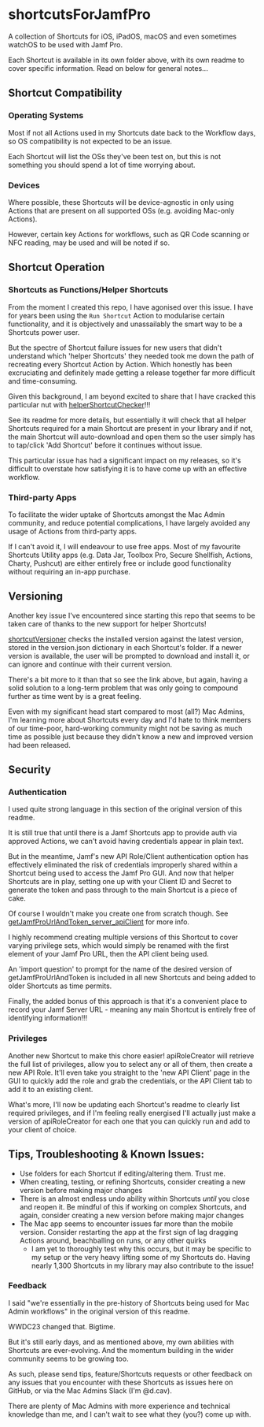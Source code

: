 # shortcutsForJamfPro
A collection of Shortcuts for iOS, iPadOS, macOS and even sometimes watchOS to be used with Jamf Pro. 

Each Shortcut is available in its own folder above, with its own readme to cover specific information. Read on below for general notes...

## Shortcut Compatibility
### Operating Systems
Most if not all Actions used in my Shortcuts date back to the Workflow days, so OS compatibility is not expected to be an issue. 

Each Shortcut will list the OSs they've been test on, but this is not something you should spend a lot of time worrying about. 

### Devices
Where possible, these Shortcuts will be device-agnostic in only using Actions that are present on all supported OSs (e.g. avoiding Mac-only Actions). 

However, certain key Actions for workflows, such as QR Code scanning or NFC reading, may be used and will be noted if so.

## Shortcut Operation
### Shortcuts as Functions/Helper Shortcuts
From the moment I created this repo, I have agonised over this issue. I have for years been using the `Run Shortcut` Action to modularise certain functionality, and it is objectively and unassailably the smart way to be a Shortcuts power user. 

But the spectre of Shortcut failure issues for new users that didn't understand which 'helper Shortcuts' they needed took me down the path of recreating every Shortcut Action by Action. Which honestly has been excruciating and definitely made getting a release together far more difficult and time-consuming. 

Given this background, I am beyond excited to share that I have cracked this particular nut with [helperShortcutChecker](https://github.com/dhcav/ShortcutsForJamfPro/tree/main/helperShortcutChecker)!!!

See its readme for more details, but essentially it will check that all helper Shortcuts required for a main Shortcut are present in your library and if not, the main Shortcut will auto-download and open them so the user simply has to tap/click 'Add Shortcut' before it continues without issue.

This particular issue has had a significant impact on my releases, so it's difficult to overstate how satisfying it is to have come up with an effective workflow. 

### Third-party Apps
To facilitate the wider uptake of Shortcuts amongst the Mac Admin community, and reduce potential complications, I have largely avoided any usage of Actions from third-party apps. 

If I can't avoid it, I will endeavour to use free apps. Most of my favourite Shortcuts Utility apps (e.g. Data Jar, Toolbox Pro, Secure Shellfish, Actions, Charty, Pushcut) are either entirely free or include good functionality without requiring an in-app purchase. 

## Versioning
Another key issue I've encountered since starting this repo that seems to be taken care of thanks to the new support for helper Shortcuts!

[shortcutVersioner](https://github.com/dhcav/ShortcutsForJamfPro/tree/main/shortcutVersioner) checks the installed version against the latest version, stored in the version.json dictionary in each Shortcut's folder. If a newer version is available, the user will be prompted to download and install it, or can ignore and continue with their current version. 

There's a bit more to it than that so see the link above, but again, having a solid solution to a long-term problem that was only going to compound further as time went by is a great feeling.

Even with my significant head start compared to most (all?) Mac Admins, I'm learning more about Shortcuts every day and I'd hate to think members of our time-poor, hard-working community might not be saving as much time as possible just because they didn't know a new and improved version had been released. 

## Security
### Authentication
I used quite strong language in this section of the original version of this readme. 

It is still true that until there is a Jamf Shortcuts app to provide auth via approved Actions, we can't avoid having credentials appear in plain text.

But in the meantime, Jamf's new API Role/Client authentication option has effectively eliminated the risk of credentials improperly shared within a Shortcut being used to access the Jamf Pro GUI. And now that helper Shortcuts are in play, setting one up with your Client ID and Secret to generate the token and pass through to the main Shortcut is a piece of cake. 

Of course I wouldn't make you create one from scratch though. See [getJamfProUrlAndToken_server_apiClient](https://github.com/dhcav/ShortcutsForJamfPro/tree/main/getJamfProUrlAndToken_server_apiClient) for more info. 

I highly recommend creating multiple versions of this Shortcut to cover varying privilege sets, which would simply be renamed with the first element of your Jamf Pro URL, then the API client being used.

An 'import question' to prompt for the name of the desired version of getJamfProUrlAndToken is included in all new Shortcuts and being added to older Shortcuts as time permits.

Finally, the added bonus of this approach is that it's a convenient place to record your Jamf Server URL - meaning any main Shortcut is entirely free of identifying information!!! 

### Privileges
Another new Shortcut to make this chore easier! apiRoleCreator will retrieve the full list of privileges, allow you to select any or all of them, then create a new API Role. It'll even take you  straight to the 'new API Client' page in the GUI to quickly add the role and grab the credentials, or the API Client tab to add it to an existing client. 

What's more, I'll now be updating each Shortcut's readme to clearly list required privileges, and if I'm feeling really energised I'll actually just make a version of apiRoleCreator for each one that you can quickly run and add to your client of choice.


## Tips, Troubleshooting & Known Issues:
- Use folders for each Shortcut if editing/altering them. Trust me.
- When creating, testing, or refining Shortcuts, consider creating a new version before making major changes 
- There is an almost endless undo ability within Shortcuts *until* you close and reopen it. Be mindful of this if working on complex Shortcuts, and again, consider creating a new version before making major changes
- The Mac app seems to encounter issues far more than the mobile version. Consider restarting the app at the first sign of lag dragging Actions around, beachballing on runs, or any other quirks
  - I am yet to thoroughly test why this occurs, but it may be specific to my setup or the very heavy lifting some of my Shortcuts do. Having nearly 1,300 Shortcuts in my library may also contribute to the issue!


### Feedback
I said "we're essentially in the pre-history of Shortcuts being used for Mac Admin workflows" in the original version of this readme. 

WWDC23 changed that. Bigtime. 

But it's still early days, and as mentioned above, my own abilities with Shortcuts are ever-evolving. And the momentum building in the wider community seems to be growing too.

As such, please send tips, feature/Shortcuts requests or other feedback on any issues that you encounter with these Shortcuts as issues here on GitHub, or via the Mac Admins Slack (I'm @d.cav).

There are plenty of Mac Admins with more experience and technical knowledge than me, and I can't wait to see what they (you?) come up with. 
